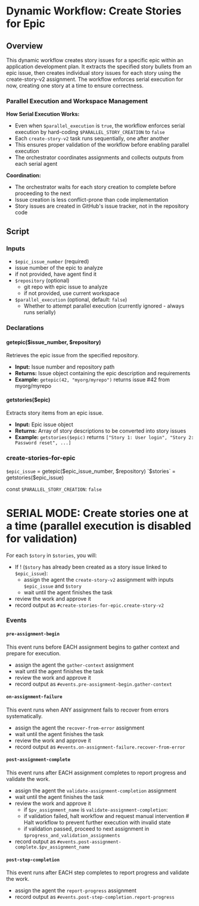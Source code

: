 # Dynamic Workflow: Create Stories for Epic

## Overview

This dynamic workflow creates story issues for a specific epic within an application development plan. It extracts the specified story bullets from an epic issue, then creates individual story issues for each story using the create-story-v2 assignment. The workflow enforces serial execution for now, creating one story at a time to ensure correctness.

### Parallel Execution and Workspace Management
**How Serial Execution Works:**
- Even when `$parallel_execution` is `true`, the workflow enforces serial execution by hard-coding `$PARALLEL_STORY_CREATION` to `false`
- Each `create-story-v2` task runs sequentially, one after another
- This ensures proper validation of the workflow before enabling parallel execution
- The orchestrator coordinates assignments and collects outputs from each serial agent

**Coordination:**
- The orchestrator waits for each story creation to complete before proceeding to the next
- Issue creation is less conflict-prone than code implementation
- Story issues are created in GitHub's issue tracker, not in the repository code

## Script

### Inputs
- `$epic_issue_number` (required)
 - issue number of the epic to analyze
  - if not provided, have agent find it
- `$repository` (optional)
  - git repo with epic issue to analyze
  - if not provided, use current workspace
- `$parallel_execution` (optional, default: `false`)
  - Whether to attempt parallel execution (currently ignored - always runs serially)

### Declarations

#### getepic($issue_number, $repository)
Retrieves the epic issue from the specified repository.
- **Input:** Issue number and repository path
- **Returns:** Issue object containing the epic description and requirements
- **Example:** `getepic(42, "myorg/myrepo")` returns issue #42 from myorg/myrepo

#### getstories($epic)
Extracts story items from an epic issue.
- **Input:** Epic issue object
- **Returns:** Array of story descriptions to be converted into story issues
- **Example:** `getstories($epic)` returns `["Story 1: User login", "Story 2: Password reset", ...]`

### create-stories-for-epic

`$epic_issue` = getepic($epic_issue_number, $repository)
`$stories` = getstories($epic_issue)

const `$PARALLEL_STORY_CREATION`: `false`

# SERIAL MODE: Create stories one at a time (parallel execution is disabled for validation)
For each `$story` in `$stories`, you will:
   - If ! (`$story` has already been created as a story issue linked to `$epic_issue`):
      - assign the agent the `create-story-v2` assignment with inputs `$epic_issue` and `$story`
      - wait until the agent finishes the task           
   - review the work and approve it
   - record output as `#create-stories-for-epic.create-story-v2`

### Events

#### `pre-assignment-begin`

This event runs before EACH assignment begins to gather context and prepare for execution.

- assign the agent the `gather-context` assignment
- wait until the agent finishes the task
- review the work and approve it
- record output as `#events.pre-assignment-begin.gather-context`

#### `on-assignment-failure`

This event runs when ANY assignment fails to recover from errors systematically.

- assign the agent the `recover-from-error` assignment
- wait until the agent finishes the task
- review the work and approve it
- record output as `#events.on-assignment-failure.recover-from-error`

#### `post-assignment-complete`

This event runs after EACH assignment completes to report progress and validate the work.

- assign the agent the `validate-assignment-completion` assignment
- wait until the agent finishes the task
- review the work and approve it
   - if `$pv_assignment_name` is `validate-assignment-completion`:
   - if validation failed, halt workflow and request manual intervention # Halt workflow to prevent further execution with invalid state
   - if validation passed, proceed to next assignment in `$progress_and_validation_assignments`
- record output as `#events.post-assignment-complete.$pv_assignment_name`

#### `post-step-completion`

This event runs after EACH step completes to report progress and validate the work.

- assign the agent the `report-progress` assignment
- record output as `#events.post-step-completion.report-progress`